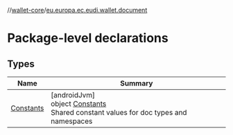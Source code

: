 //[wallet-core](../../index.md)/[eu.europa.ec.eudi.wallet.document](index.md)

# Package-level declarations

## Types

| Name | Summary |
|---|---|
| [Constants](-constants/index.md) | [androidJvm]<br>object [Constants](-constants/index.md)<br>Shared constant values for doc types and namespaces |
